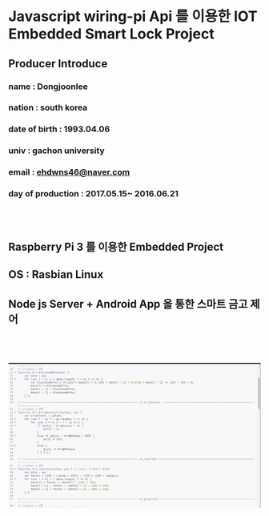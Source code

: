# Javascript wiring-pi Api 를 이용한 IOT Embedded Smart Lock Project
## Producer Introduce 
### name :  Dongjoonlee 
### nation : south korea
### date of birth : 1993.04.06
### univ : gachon university
### email : ehdwns46@naver.com
### day of production : 2017.05.15~ 2016.06.21

<br/><br/>

## Raspberry Pi 3 를 이용한 Embedded Project
## OS : Rasbian Linux
## Node js Server + Android App 을 통한 스마트 금고 제어

<br/><br/>

### ![사진](https://github.com/leedongjoon121/ImageFilter/blob/master/total/img_data/dongjoon_js.JPG?raw=true)
